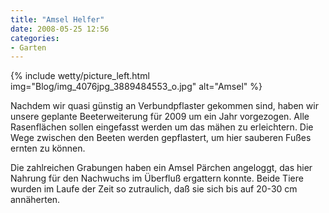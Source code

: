 ```yaml
---
title: "Amsel Helfer"
date: 2008-05-25 12:56
categories: 
- Garten
---
```

{% include wetty/picture_left.html img="Blog/img_4076jpg_3889484553_o.jpg" alt="Amsel" %}

Nachdem wir quasi günstig an Verbundpflaster gekommen sind, haben wir unsere geplante Beeterweiterung für 2009 um ein Jahr vorgezogen. Alle Rasenflächen sollen eingefasst werden um das mähen zu erleichtern. Die Wege zwischen den Beeten werden gepflastert, um hier sauberen Fußes ernten zu können.

Die zahlreichen Grabungen haben ein Amsel Pärchen angeloggt, das hier Nahrung für den Nachwuchs im Überfluß ergattern konnte. Beide Tiere wurden im Laufe der Zeit so zutraulich, daß sie sich bis auf 20-30 cm annäherten.
